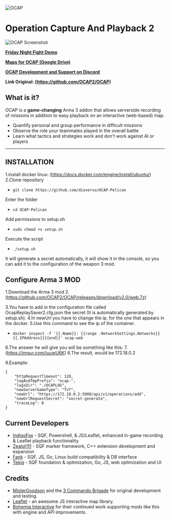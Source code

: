 ![OCAP](https://i.imgur.com/4Z16B8J.png)

# **Operation Capture And Playback 2**

![OCAP Screenshot](https://i.imgur.com/vIVW4BD.png)

**[Friday Night Fight Demo](http://aar.fridaynightfight.org/)**

**[Maps for OCAP (Google Drive)](https://drive.google.com/drive/folders/1qtT0Fr4Dfwd48ihZNc8YN-xgxHchKoiu)**

**[OCAP Development and Support on Discord](https://discord.gg/r98bDxgZbV)**

**Link Original: (https://github.com/OCAP2/OCAP)**

## What is it?

OCAP is a **game-changing** Arma 3 addon that allows serverside recording of missions in addition to easy playback on an interactive (web-based) map.

- Quantify personal and group performance in difficult missions
- Observe the role your teammates played in the overall battle
- Learn what tactics and strategies work and don't work against AI or players

---

## **INSTALLATION**

1.install docker linux: (https://docs.docker.com/engine/install/ubuntu/)
2.Clone repository
-     git clone https://github.com/diaverso/OCAP-Pelican
Enter the folder
-     cd OCAP-Pelican
Add permissions to setup.sh
-     sudo chmod +x setup.sh
Execute the script
-     ./setup.sh
It will generate a secret automatically, it will show it in the console, so you can add it to the configuration of the weapon 3 mod.

## **Configure Arma 3 MOD**
1.Download the Arma 3 mod
2.(https://github.com/OCAP2/OCAP/releases/download/v2.0/web.7z)

3.You have to add in the configuration file called OcapReplaySaver2.cfg.json the secret (It is automatically generated by setup.sh). 
4.In newUrl you have to change the ip, for the one that appears in the docker. 
5.Use this command to see the ip of the container. 
-     docker inspect -f '{{.Name}}: {{range .NetworkSettings.Networks}}{{.IPAddress}}{{end}}' ocap-web

6.The answer he will give you will be something like this:
7.(https://imgur.com/iuuwU6K)
8.The result, would be 172.18.0.2

9.Example: 
```
{
    "httpRequestTimeout": 120,
    "logAndTmpPrefix": "ocap-",
    "logsDir": "./OCAPLOG",
    "newServerGameType": "TvT",
    "newUrl": "https://172.18.0.2:5000/api/v1/operations/add",
    "newUrlRequestSecret": "secret-generate",
    "traceLog": 0
}
```


## Current Developers

* [IndigoFox](https://github.com/indig0fox) - SQF, Powershell, & JS/Leaflet, enhanced in-game recording & Leaflet playback functionality
* [Zealot111](https://github.com/Zealot111) - SQF marker framework, C++ extension development and expansion
* [Fank](https://github.com/Fank) - SQF, JS, Go, Linux build compatibility & DB interface
* [Tekig](https://github.com/tekig) - SQF foundation & optimization, Go, JS, web optimization and UI

## Credits

* [MisterGoodson](https://github.com/jamiegdsn) and the [3 Commando Brigade](http://www.3commandobrigade.com/) for original development and testing.
* [Leaflet](http://leafletjs.com/) - an awesome JS interactive map library.
* [Bohemia Interactive](https://www.bohemia.net/) for their continued work supporting mods like this with engine and API improvements.
